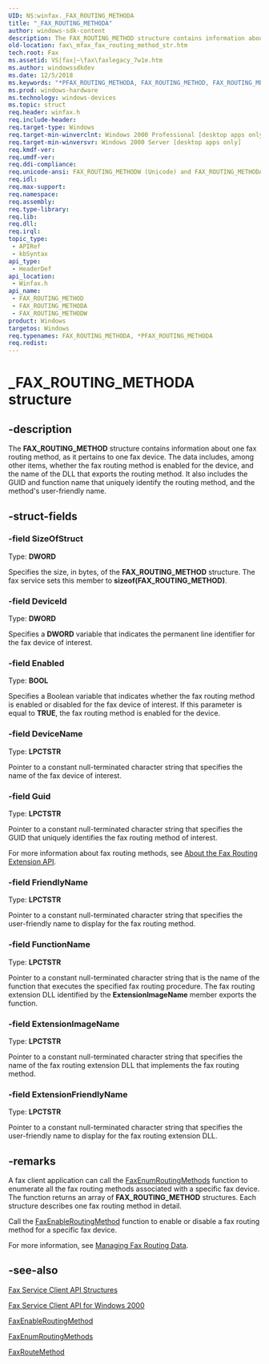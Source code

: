 ```yaml
---
UID: NS:winfax._FAX_ROUTING_METHODA
title: "_FAX_ROUTING_METHODA"
author: windows-sdk-content
description: The FAX_ROUTING_METHOD structure contains information about one fax routing method, as it pertains to one fax device.
old-location: fax\_mfax_fax_routing_method_str.htm
tech.root: Fax
ms.assetid: VS|fax|~\fax\faxlegacy_7w1e.htm
ms.author: windowssdkdev
ms.date: 12/5/2018
ms.keywords: "*PFAX_ROUTING_METHODA, FAX_ROUTING_METHOD, FAX_ROUTING_METHOD structure [Fax Service], FAX_ROUTING_METHODA, FAX_ROUTING_METHODW, PFAX_ROUTING_METHOD, PFAX_ROUTING_METHOD structure pointer [Fax Service], _FAX_ROUTING_METHODA, _mfax_fax_routing_method_str, fax._mfax_fax_routing_method_str, winfax/FAX_ROUTING_METHOD, winfax/FAX_ROUTING_METHODA, winfax/FAX_ROUTING_METHODW, winfax/PFAX_ROUTING_METHOD"
ms.prod: windows-hardware
ms.technology: windows-devices
ms.topic: struct
req.header: winfax.h
req.include-header: 
req.target-type: Windows
req.target-min-winverclnt: Windows 2000 Professional [desktop apps only]
req.target-min-winversvr: Windows 2000 Server [desktop apps only]
req.kmdf-ver: 
req.umdf-ver: 
req.ddi-compliance: 
req.unicode-ansi: FAX_ROUTING_METHODW (Unicode) and FAX_ROUTING_METHODA (ANSI)
req.idl: 
req.max-support: 
req.namespace: 
req.assembly: 
req.type-library: 
req.lib: 
req.dll: 
req.irql: 
topic_type:
 - APIRef
 - kbSyntax
api_type:
 - HeaderDef
api_location:
 - Winfax.h
api_name:
 - FAX_ROUTING_METHOD
 - FAX_ROUTING_METHODA
 - FAX_ROUTING_METHODW
product: Windows
targetos: Windows
req.typenames: FAX_ROUTING_METHODA, *PFAX_ROUTING_METHODA
req.redist: 
---
```


# _FAX_ROUTING_METHODA structure


## -description


The <b>FAX_ROUTING_METHOD</b> structure contains information about one fax routing method, as it pertains to one fax device. The data includes, among other items, whether the fax routing method is enabled for the device, and the name of the DLL that exports the routing method. It also includes the GUID and function name that uniquely identify the routing method, and the method's user-friendly name.


## -struct-fields




### -field SizeOfStruct

Type: <b>DWORD</b>

Specifies the size, in bytes, of the <b>FAX_ROUTING_METHOD</b> structure. The fax service sets this member to <b>sizeof(FAX_ROUTING_METHOD)</b>. 


### -field DeviceId

Type: <b>DWORD</b>

Specifies a <b>DWORD</b> variable that indicates the permanent line identifier for the fax device of interest. 


### -field Enabled

Type: <b>BOOL</b>

Specifies a Boolean variable that indicates whether the fax routing method is enabled or disabled for the fax device of interest. If this parameter is equal to <b>TRUE</b>, the fax routing method is enabled for the device. 


### -field DeviceName

Type: <b>LPCTSTR</b>

Pointer to a constant null-terminated character string that specifies the name of the fax device of interest. 


### -field Guid

Type: <b>LPCTSTR</b>

Pointer to a constant null-terminated character string that specifies the GUID that uniquely identifies the fax routing method of interest. 
                
                    

For more information about fax routing methods, see <a href="https://msdn.microsoft.com/en-us/library/ms684519(v=VS.85).aspx">About the Fax Routing Extension API</a>. 


### -field FriendlyName

Type: <b>LPCTSTR</b>

Pointer to a constant null-terminated character string that specifies the user-friendly name to display for the fax routing method. 


### -field FunctionName

Type: <b>LPCTSTR</b>

Pointer to a constant null-terminated character string that is the name of the function that executes the specified fax routing procedure. The fax routing extension DLL identified by the <b>ExtensionImageName</b> member exports the function. 


### -field ExtensionImageName

Type: <b>LPCTSTR</b>

Pointer to a constant null-terminated character string that specifies the name of the fax routing extension DLL that implements the fax routing method.


### -field ExtensionFriendlyName

Type: <b>LPCTSTR</b>

Pointer to a constant null-terminated character string that specifies the user-friendly name to display for the fax routing extension DLL. 


## -remarks



A fax client application can call the <a href="https://msdn.microsoft.com/en-us/library/ms691804(v=VS.85).aspx">FaxEnumRoutingMethods</a> function to enumerate all the fax routing methods associated with a specific fax device. The function returns an array of <b>FAX_ROUTING_METHOD</b> structures. Each structure describes one fax routing method in detail.

Call the <a href="https://msdn.microsoft.com/en-us/library/ms692835(v=VS.85).aspx">FaxEnableRoutingMethod</a> function to enable or disable a fax routing method for a specific fax device.

For more information, see <a href="https://msdn.microsoft.com/en-us/library/ms691940(v=VS.85).aspx">Managing Fax Routing Data</a>.




## -see-also




<a href="https://msdn.microsoft.com/en-us/library/ms691952(v=VS.85).aspx">Fax Service Client API Structures</a>



<a href="https://msdn.microsoft.com/en-us/library/ms692829(v=VS.85).aspx">Fax Service Client API for Windows 2000</a>



<a href="https://msdn.microsoft.com/en-us/library/ms692835(v=VS.85).aspx">FaxEnableRoutingMethod</a>



<a href="https://msdn.microsoft.com/en-us/library/ms691804(v=VS.85).aspx">FaxEnumRoutingMethods</a>



<a href="https://msdn.microsoft.com/en-us/library/ms692857(v=VS.85).aspx">FaxRouteMethod</a>
 

 

